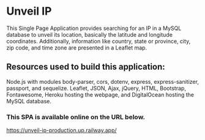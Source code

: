# Unveil IP 
This Single Page Application provides searching for an IP in a MySQL database to unveil its location, basically the latitude and longitude coordinates. Additionally, information like country, state or province, city, zip code, and time zone are presented in a Leaflet map. 

## Resources used to build this application:
Node.js with modules body-parser, cors, dotenv, express, express-sanitizer, passport, and sequelize.
Leaflet, JSON, Ajax, jQuery, HTML, Bootstrap, Fontawesome, Heroku hosting the webpage, and DigitalOcean hosting the MySQL database.

### This SPA is available online on the URL below.
https://unveil-ip-production.up.railway.app/

